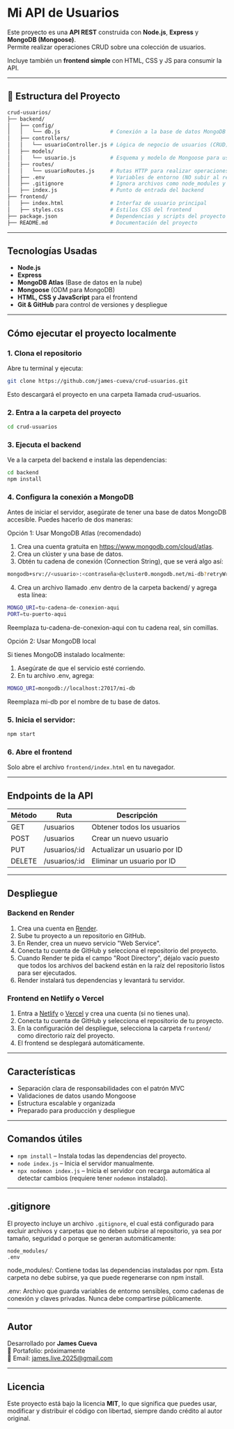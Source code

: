 # Mi API de Usuarios

Este proyecto es una **API REST** construida con **Node.js**, **Express** y **MongoDB (Mongoose)**.  
Permite realizar operaciones CRUD sobre una colección de usuarios.

Incluye también un **frontend simple** con HTML, CSS y JS para consumir la API.

---

## 📁 Estructura del Proyecto

```bash
crud-usuarios/
├── backend/
│   ├── config/
│   │   └── db.js                # Conexión a la base de datos MongoDB usando Mongoose
│   ├── controllers/
│   │   └── usuarioController.js # Lógica de negocio de usuarios (CRUD)
│   ├── models/
│   │   └── usuario.js           # Esquema y modelo de Mongoose para usuarios
│   ├── routes/
│   │   └── usuarioRoutes.js     # Rutas HTTP para realizar operaciones CRUD sobre los "usuarios"
│   ├── .env                     # Variables de entorno (NO subir al repositorio)
│   ├── .gitignore               # Ignora archivos como node_modules y .env
│   ├── index.js                 # Punto de entrada del backend
├── frontend/
│   ├── index.html               # Interfaz de usuario principal
│   ├── styles.css               # Estilos CSS del frontend
├── package.json                 # Dependencias y scripts del proyecto 
├── README.md                    # Documentación del proyecto
```

---

## Tecnologías Usadas

- **Node.js**
- **Express**
- **MongoDB Atlas** (Base de datos en la nube)
- **Mongoose** (ODM para MongoDB)
- **HTML, CSS y JavaScript** para el frontend
- **Git & GitHub** para control de versiones y despliegue

---

## Cómo ejecutar el proyecto localmente

### 1. Clona el repositorio

Abre tu terminal y ejecuta:

```bash
git clone https://github.com/james-cueva/crud-usuarios.git
```
Esto descargará el proyecto en una carpeta llamada crud-usuarios.

### 2. Entra a la carpeta del proyecto

```bash
cd crud-usuarios
```

### 3. Ejecuta el backend

Ve a la carpeta del backend e instala las dependencias:

```bash
cd backend
npm install
```
### 4. Configura la conexión a MongoDB

Antes de iniciar el servidor, asegúrate de tener una base de datos MongoDB accesible. Puedes hacerlo de dos maneras:

Opción 1: Usar MongoDB Atlas (recomendado)

1. Crea una cuenta gratuita en https://www.mongodb.com/cloud/atlas.
2. Crea un clúster y una base de datos.
3. Obtén tu cadena de conexión (Connection String), que se verá algo así:

```bash
mongodb+srv://<usuario>:<contraseña>@cluster0.mongodb.net/mi-db?retryWrites=true&w=majority
```

4. Crea un archivo llamado .env dentro de la carpeta backend/ y agrega esta línea:

```bash
MONGO_URI=tu-cadena-de-conexion-aqui
PORT=tu-puerto-aqui
```

Reemplaza tu-cadena-de-conexion-aqui con tu cadena real, sin comillas.

Opción 2: Usar MongoDB local

Si tienes MongoDB instalado localmente:

1. Asegúrate de que el servicio esté corriendo.
2. En tu archivo .env, agrega:

```bash
MONGO_URI=mongodb://localhost:27017/mi-db
```

Reemplaza mi-db por el nombre de tu base de datos.

### 5. Inicia el servidor:

```bash
npm start
```

### 6. Abre el frontend

Solo abre el archivo `frontend/index.html` en tu navegador.

---

## Endpoints de la API

| Método | Ruta           | Descripción                  |
|--------|----------------|------------------------------|
| GET    | /usuarios      | Obtener todos los usuarios   |
| POST   | /usuarios      | Crear un nuevo usuario       |
| PUT    | /usuarios/:id  | Actualizar un usuario por ID |
| DELETE | /usuarios/:id  | Eliminar un usuario por ID   |

---

## Despliegue

### Backend en Render

1. Crea una cuenta en [Render](https://render.com).
2. Sube tu proyecto a un repositorio en GitHub.
3. En Render, crea un nuevo servicio "Web Service".
4. Conecta tu cuenta de GitHub y selecciona el repositorio del proyecto.
5. Cuando Render te pida el campo "Root Directory", déjalo vacío puesto que todos los archivos del backend están en la raíz del repositorio listos para ser ejecutados.
6. Render instalará tus dependencias y levantará tu servidor.

### Frontend en Netlify o Vercel

1. Entra a [Netlify](https://netlify.com) o [Vercel](https://vercel.com) y crea una cuenta (si no tienes una).
2. Conecta tu cuenta de GitHub y selecciona el repositorio de tu proyecto.
3. En la configuración del despliegue, selecciona la carpeta `frontend/` como directorio raíz del proyecto. 
4. El frontend se desplegará automáticamente.

---

## Características

- Separación clara de responsabilidades con el patrón MVC
- Validaciones de datos usando Mongoose
- Estructura escalable y organizada
- Preparado para producción y despliegue

---

## Comandos útiles

- `npm install` – Instala todas las dependencias del proyecto.
- `node index.js` – Inicia el servidor manualmente.
- `npx nodemon index.js` – Inicia el servidor con recarga automática al detectar cambios (requiere tener `nodemon` instalado).

---

## .gitignore

El proyecto incluye un archivo `.gitignore`, el cual está configurado para excluir archivos y carpetas que no deben subirse al repositorio, ya sea por tamaño, seguridad o porque se generan automáticamente:

```
node_modules/
.env
```

node_modules/: Contiene todas las dependencias instaladas por npm. Esta carpeta no debe subirse, ya que puede regenerarse con npm install.

.env: Archivo que guarda variables de entorno sensibles, como cadenas de conexión y claves privadas. Nunca debe compartirse públicamente.

---

## Autor

Desarrollado por **James Cueva**  
💼 Portafolio: próximamente  
📧 Email: james.live.2025@gmail.com

---

## Licencia

Este proyecto está bajo la licencia **MIT**, lo que significa que puedes usar, modificar y distribuir el código con libertad, siempre dando crédito al autor original.


